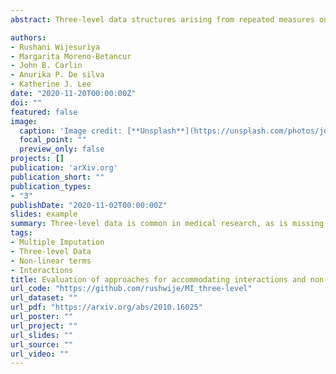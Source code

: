 ```yaml
---
abstract: Three-level data structures arising from repeated measures on individuals clustered within larger units are common in health research studies. Missing data are prominent in such studies and are often handled via multiple imputation (MI). Although several MI approaches can be used to account for the three-level structure, including adaptations to single- and two-level approaches, when the substantive analysis model includes interactions or quadratic effects these too need to be accommodated in the imputation model. In such analyses, substantive model compatible (SMC) MI has shown great promise in the context of single-level data. While there have been recent developments in multilevel SMC MI, to date only one approach that explicitly handles incomplete three-level data is available. Alternatively, researchers can use pragmatic adaptations to single- and two-level MI approaches, or two-level SMC-MI approaches. We describe the available approaches and evaluate them via simulation in the context of a three three-level random effects analysis models involving an interaction between the incomplete time-varying exposure and time, an interaction between the time-varying exposure and an incomplete time-fixed confounder, or a quadratic effect of the exposure. Results showed that all approaches considered performed well in terms of bias and precision when the target analysis involved an interaction with time, but the three-level SMC MI approach performed best when the target analysis involved an interaction between the time-varying exposure and an incomplete time-fixed confounder, or a quadratic effect of the exposure. We illustrate the methods using data from the Childhood to Adolescence Transition Study.

authors:
- Rushani Wijesuriya
- Margarita Moreno-Betancur
- John B. Carlin
- Anurika P. De silva
- Katherine J. Lee
date: "2020-11-20T00:00:00Z"
doi: ""
featured: false
image:
  caption: 'Image credit: [**Unsplash**](https://unsplash.com/photos/jdD8gXaTZsc)'
  focal_point: ""
  preview_only: false
projects: []
publication: 'arXiv.org'
publication_short: ""
publication_types:
- "3"
publishDate: "2020-11-02T00:00:00Z"
slides: example
summary: Three-level data is common in medical research, as is missing.  While multiple imputation (MI) is widely used to handle missing data in such studies, its validity depends on the appropriate tailoring of the imputation model to the substantive analysis. This means all the key features of the substantive analysis such as non-linear relationships, interactions and multilevel features should be appropriately accommodated in the imputation process. This paper evaluates a number of MI approaches that may be used for imputing three-level data when the substantive analysis model contains interactions and non-linear terms using both a simulation and a case study.  
tags:
- Multiple Imputation
- Three-level Data
- Non-linear terms
- Interactions
title: Evaluation of approaches for accommodating interactions and non-linear terms in multiple imputation of incomplete three-level data
url_code: "https://github.com/rushwije/MI_three-level"
url_dataset: ""
url_pdf: "https://arxiv.org/abs/2010.16025"
url_poster: ""
url_project: ""
url_slides: ""
url_source: ""
url_video: ""
---
```


